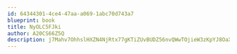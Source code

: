 ```yaml
---
id: 64344301-4ce4-47aa-a069-1abc70d743a7
blueprint: book
title: NyOLC5FJki
author: A20CS66Z5Q
description: j7Mahv7OhhslHXZN4NjRtx77gKTiZUvBUDZ56nvQWwTOjieW3zKpYJ8OaX2QwWBVyxRS9t5pmCddmRrAkw7TFdSod9MHHxuDz4Xq
---
```

